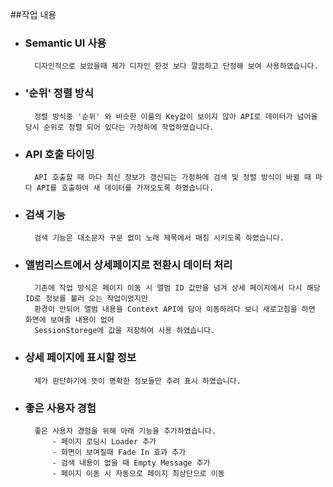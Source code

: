 ##작업 내용

* ### Semantic UI 사용
        디자인적으로 보았을때 제가 디자인 한것 보다 깔끔하고 단정해 보여 사용하였습니다.

* ### '순위' 정렬 방식
        정렬 방식중 '순위' 와 비슷한 이름의 Key값이 보이지 않아 API로 데이터가 넘어올 당시 순위로 정렬 되어 있다는 가정하에 작업하였습니다.

* ### API 호출 타이밍
        API 호출할 때 마다 최신 정보가 갱신되는 가정하에 검색 및 정렬 방식이 바뀔 때 마다 API를 호출하여 새 데이터를 가져오도록 하였습니다.

* ### 검색 기능
        검색 기능은 대소문자 구문 없이 노래 제목에서 매칭 시키도록 하였습니다.

* ### 앨범리스트에서 상세페이지로 전환시 데이터 처리
        기존에 작업 방식은 페이지 이동 시 앨범 ID 값만을 넘겨 상세 페이지에서 다시 해당 ID로 정보를 불러 오는 작업이었지만
        환경이 안되어 앨범 내용을 Context API에 담아 이동하려다 보니 새로고침을 하면 화면에 보여줄 내용이 없어
        SessionStorege에 값을 저장하여 사용 하였습니다.

* ### 상세 페이지에 표시할 정보
        제가 판단하기에 뜻이 명확한 정보들만 추려 표시 하였습니다.

* ### 좋은 사용자 경험
        좋은 사용자 경험을 위해 아래 기능을 추가하였습니다.
            - 페이지 로딩시 Loader 추가
            - 화면이 보여질때 Fade In 효과 추가
            - 검색 내용이 없을 때 Empty Message 추가
            - 페이지 이동 시 자동으로 페이지 최상단으로 이동




